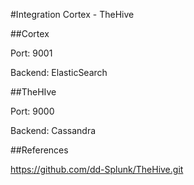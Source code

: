#Integration Cortex - TheHive

##Cortex

Port: 9001

Backend: ElasticSearch

##TheHIve

Port: 9000

Backend: Cassandra

##References

https://github.com/dd-Splunk/TheHive.git